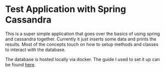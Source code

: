 # Test Application with Spring Cassandra
This is a super simple application that goes over the basics of using spring and cassandra together. Currently it just inserts some data and prints the results. Most of the concepts touch on how to setup methods and classes to interact with the database.

The database is hosted locally via docker. The guide I used to set it up can be found [here](https://spring.io/guides/gs/accessing-data-cassandra).